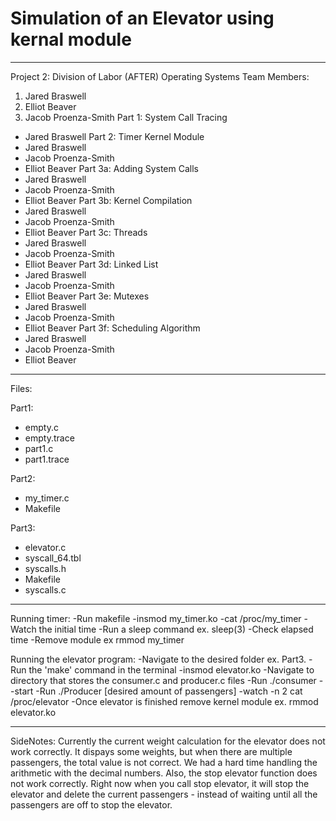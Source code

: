 # Simulation of an Elevator using kernal module
---------------------------------------------------------------------
Project 2: Division of Labor (AFTER)
Operating Systems
Team Members:
1. Jared Braswell
2. Elliot Beaver
3. Jacob Proenza-Smith
Part 1: System Call Tracing
- Jared Braswell
Part 2: Timer Kernel Module
- Jared Braswell
- Jacob Proenza-Smith
- Elliot Beaver
Part 3a: Adding System Calls
- Jared Braswell
- Jacob Proenza-Smith
- Elliot Beaver
Part 3b: Kernel Compilation
- Jared Braswell
- Jacob Proenza-Smith
- Elliot Beaver
Part 3c: Threads
- Jared Braswell
- Jacob Proenza-Smith
- Elliot Beaver
Part 3d: Linked List
- Jared Braswell
- Jacob Proenza-Smith
- Elliot Beaver
Part 3e: Mutexes
- Jared Braswell
- Jacob Proenza-Smith
- Elliot Beaver
Part 3f: Scheduling Algorithm
- Jared Braswell
- Jacob Proenza-Smith
- Elliot Beaver
--------------------------------------------------------------------
Files:

Part1:
- empty.c
- empty.trace
- part1.c
- part1.trace

Part2:
- my_timer.c
- Makefile

Part3:
- elevator.c
- syscall_64.tbl
- syscalls.h
- Makefile
- syscalls.c

-------------------------------------------------------------------------------

Running timer:
-Run makefile
-insmod my_timer.ko
-cat /proc/my_timer
-Watch the initial time
-Run a sleep command ex. sleep(3)
-Check elapsed time
-Remove module ex rmmod my_timer

Running the elevator program:
-Navigate to the desired folder ex. Part3.
-Run the 'make' command in the terminal
-insmod elevator.ko
-Navigate to directory that stores the consumer.c and producer.c files
-Run ./consumer --start
-Run ./Producer [desired amount of passengers]
-watch -n 2 cat /proc/elevator
-Once elevator is finished remove kernel module ex. rmmod elevator.ko

---------------------------------------------------------------------

SideNotes: 
Currently the current weight calculation for the elevator does not work correctly. It dispays some weights, but when there are multiple passengers, the total value is not correct. We had a hard time handling the arithmetic with the decimal numbers.
Also, the stop elevator function does not work correctly. Right now when you call stop elevator, it will stop the elevator and delete the current passengers - instead of waiting until all the passengers are off to stop the elevator.
